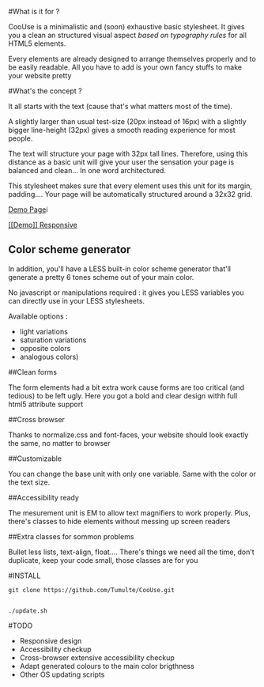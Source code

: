 #What is it for ?

CooUse is a minimalistic and (soon) exhaustive basic stylesheet. It gives you a clean an structured visual aspect 
*based on typography rules* for all HTML5 elements.

Every elements are already designed to arrange themselves properly and to be easily readable. All you have to add is
your own fancy stuffs to make your website pretty 

#What's the concept ?

It all starts with the text (cause that's what matters most of the time).

A slightly larger than usual test-size (20px instead of 16px) with a slightly bigger line-height (32px) gives 
a smooth reading experience for most people.

The text will structure your page with 32px tall lines. Therefore, using this distance as a basic unit will give your
user the sensation your page is balanced and clean... In one word architectured.

This stylesheet makes sure that every element uses this unit for its margin, padding.... Your page will be automatically 
structured around a 32x32 grid.

[Demo Page](https://cdn.rawgit.com/Tumulte/CooUse/master/test_css.html)i

[[[Demo]] Responsive](https://cdn.rawgit.com/Tumulte/CooUse/master/test_twocols_css.html)

## Color scheme generator

In addition, you'll have a LESS built-in color scheme generator that'll generate a pretty 6 tones scheme out of your main color.

No javascript or manipulations required : it gives you LESS variables you can directly use in your LESS stylesheets.

Available options : 
* light variations
*  saturation variations
*  opposite colors
*  analogous colors)

##Clean forms

The form elements had a bit extra work cause forms are too critical (and tedious) to be left ugly.
Here you got a bold and clear design withh full html5 attribute support

##Cross browser

Thanks to normalize.css and font-faces, your website should look exactly the same, no matter to browser

##Customizable

You can change the base unit with only one variable. Same with the color or the text size.


##Accessibility ready 

The mesurement unit is EM to allow text magnifiers to work properly. Plus, there's classes to hide elements without messing up 
screen readers


##Extra classes for sommon problems

Bullet less lists, text-align, float....  There's things we need all the time, don't duplicate, keep your code small, those classes
are for you




#INSTALL

    git clone https://github.com/Tumulte/CooUse.git


    ./update.sh 



#TODO

* Responsive design
* Accessibility checkup
* Cross-browser extensive accessibility checkup
* Adapt generated colours to the main color brigthness
* Other OS updating scripts



